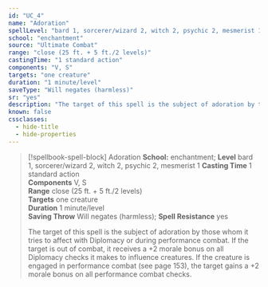 ```yaml
---
id: "UC_4"
name: "Adoration"
spellLevel: "bard 1, sorcerer/wizard 2, witch 2, psychic 2, mesmerist 1"
school: "enchantment"
source: "Ultimate Combat"
range: "close (25 ft. + 5 ft./2 levels)"
castingTime: "1 standard action"
components: "V, S"
targets: "one creature"
duration: "1 minute/level"
saveType: "Will negates (harmless)"
sr: "yes"
description: "The target of this spell is the subject of adoration by those whom it tries to affect with Diplomacy or during performance  combat. If the target is out of combat, it receives a +2 morale bonus on all Diplomacy checks it makes to influence creatures. If the creature is engaged in performance combat (see page 153), the target gains a +2 morale bonus on all performance combat checks."
known: false
cssclasses:
  - hide-title
  - hide-properties
---
```


> [!spellbook-spell-block] Adoration
> **School:** enchantment; **Level** bard 1, sorcerer/wizard 2, witch 2, psychic 2, mesmerist 1
> **Casting Time** 1 standard action  
> **Components** V, S  
> **Range** close (25 ft. + 5 ft./2 levels)  
> **Targets** one creature  
> **Duration** 1 minute/level  
> **Saving Throw** Will negates (harmless); **Spell Resistance** yes
> 
> The target of this spell is the subject of adoration by those whom it tries to affect with Diplomacy or during performance  combat. If the target is out of combat, it receives a +2 morale bonus on all Diplomacy checks it makes to influence creatures. If the creature is engaged in performance combat (see page 153), the target gains a +2 morale bonus on all performance combat checks.
